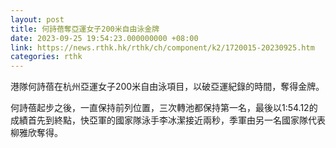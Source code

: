 ```yaml
---
layout: post
title: 何詩蓓奪亞運女子200米自由泳金牌
date: 2023-09-25 19:54:23.000000000 +08:00
link: https://news.rthk.hk/rthk/ch/component/k2/1720015-20230925.htm
categories: rthk
---
```


港隊何詩蓓在杭州亞運女子200米自由泳項目，以破亞運紀錄的時間，奪得金牌。

何詩蓓起步之後，一直保持前列位置，三次轉池都保持第一名，最後以1:54.12的成績首先到終點，快亞軍的國家隊泳手李冰潔接近兩秒，季軍由另一名國家隊代表柳雅欣奪得。
